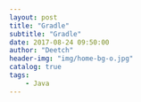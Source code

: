 ```yaml
---
layout: post
title: "Gradle"
subtitle: "Gradle"
date: 2017-08-24 09:50:00
author: "Deetch"
header-img: "img/home-bg-o.jpg"
catalog: true
tags:
    - Java
---
```



## 
